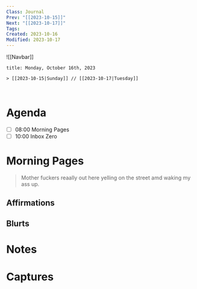 ```yaml
---
Class: Journal
Prev: "[[2023-10-15]]"
Next: "[[2023-10-17]]"
Tags: 
Created: 2023-10-16
Modified: 2023-10-17
---
```


![[Navbar]]

```ad-date
title: Monday, October 16th, 2023

> [[2023-10-15|Sunday]] // [[2023-10-17|Tuesday]]



```

# Agenda

- [ ] 08:00 Morning Pages
- [ ] 10:00 Inbox Zero

# Morning Pages

> Mother fuckers reaally out here yelling on the street amd waking my ass up.

## Affirmations

## Blurts

# Notes

# Captures
